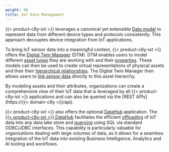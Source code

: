 ```yaml
---
weight: 40
title: IoT Data Management
---
```


{{< product-c8y-iot >}} leverages a canonical yet extensible [Data model](/concepts/domain-model/) to represent data from different device types and protocols consistently. This approach decouples device integration from IoT applications.

To bring IoT sensor data into a meaningful context, {{< product-c8y-iot >}} offers the [Digital Twin Manager](/dtm/dtm-introduction/) (DTM). DTM enables users to model different [asset types](/dtm/asset-types/#asset-models) they are working with and their [properties](/dtm/asset-types/#asset-properties). These models can then be used to create virtual representations of physical assets and their their [hierarchical relationships](/dtm/asset-hierarchy/). The Digital Twin Manager then allows users to [link sensor data](/dtm/asset-hierarchy/#to-assign-devices-to-an-asset) directly to this asset hierarchy.

By modeling assets and their attributes, organizations can create a comprehensive view of their IoT data that is leveraged by all {{< product-c8y-iot >}} applications and can also be queried via the [REST APIs](https://{{< domain-c8y >}}/api).

{{< product-c8y-iot >}} also offers the optional [DataHub](/datahub/datahub-overview/) application. The [{{< product-c8y-iot >}} DataHub](/datahub/datahub-overview/) facilitates the efficient [offloading](/datahub/working-with-datahub/#configuring-offloading-jobs) of IoT data into any data lake store and [querying](/datahub/working-with-datahub/#querying-offloaded) using SQL via standard ODBC/JDBC interfaces. This capability is particularly valuable for organizations dealing with large volumes of data, as it allows for a seamless integration of the IoT data into existing Business Intelligence, Analytics and AI tooling and workflows.
